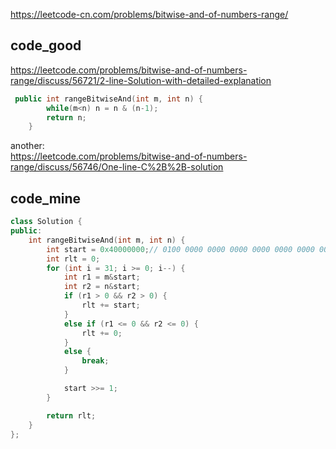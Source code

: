 
https://leetcode-cn.com/problems/bitwise-and-of-numbers-range/
    
## code_good
https://leetcode.com/problems/bitwise-and-of-numbers-range/discuss/56721/2-line-Solution-with-detailed-explanation  
```cpp
 public int rangeBitwiseAnd(int m, int n) {
        while(m<n) n = n & (n-1);
        return n;
    }
```

another:  
https://leetcode.com/problems/bitwise-and-of-numbers-range/discuss/56746/One-line-C%2B%2B-solution

## code_mine

```cpp
class Solution {
public:
    int rangeBitwiseAnd(int m, int n) {
        int start = 0x40000000;// 0100 0000 0000 0000 0000 0000 0000 0000 0000 0000 0000 0000 0000 0000 0000 0000
        int rlt = 0;
        for (int i = 31; i >= 0; i--) {
            int r1 = m&start;
            int r2 = n&start;
            if (r1 > 0 && r2 > 0) {
                rlt += start;
            }
            else if (r1 <= 0 && r2 <= 0) {
                rlt += 0;
            }
            else {
                break;
            }

            start >>= 1;
        }

        return rlt;
    }
};
```

